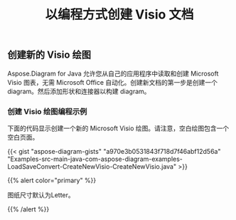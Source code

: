 ﻿---
title: 以编程方式创建 Visio 文档
linktitle: 创建 Visio 文档
type: docs
weight: 10
url: /zh/java/create-visio-document/
description: 本页介绍如何使用 Aspose.Diagram 库从头开始创建 Visio 文档。
---
## **创建新的 Visio 绘图**
Aspose.Diagram for Java 允许您从自己的应用程序中读取和创建 Microsoft Visio 图表，无需 Microsoft Office 自动化。创建新文档的第一步是创建一个 diagram。然后添加形状和连接器以构建 diagram。
### **创建 Visio 绘图编程示例**
下面的代码显示创建一个新的 Microsoft Visio 绘图。请注意，空白绘图包含一个空白页面。

{{< gist "aspose-diagram-gists" "a970e3b0531843f718d7f46abf12d56a" "Examples-src-main-java-com-aspose-diagram-examples-LoadSaveConvert-CreateNewVisio-CreateNewVisio.java" >}}

{{% alert color="primary" %}} 

图纸尺寸默认为Letter。

{{% /alert %}} 


